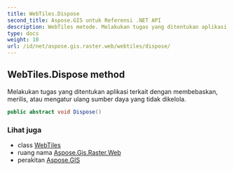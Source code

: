 ```yaml
---
title: WebTiles.Dispose
second_title: Aspose.GIS untuk Referensi .NET API
description: WebTiles metode. Melakukan tugas yang ditentukan aplikasi terkait dengan membebaskan merilis atau mengatur ulang sumber daya yang tidak dikelola.
type: docs
weight: 10
url: /id/net/aspose.gis.raster.web/webtiles/dispose/
---
```

## WebTiles.Dispose method

Melakukan tugas yang ditentukan aplikasi terkait dengan membebaskan, merilis, atau mengatur ulang sumber daya yang tidak dikelola.

```csharp
public abstract void Dispose()
```

### Lihat juga

* class [WebTiles](../)
* ruang nama [Aspose.Gis.Raster.Web](../../webtiles/)
* perakitan [Aspose.GIS](../../../)


